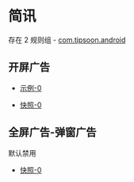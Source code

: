 # 简讯

存在 2 规则组 - [com.tipsoon.android](/src/apps/com.tipsoon.android.ts)

## 开屏广告

- [示例-0](https://m.gkd.li/57941037/7ba2a5cd-12e8-4ac3-a867-8d0f81247d93)

- [快照-0](https://i.gkd.li/i/14568317)

## 全屏广告-弹窗广告

默认禁用

- [快照-0](https://i.gkd.li/i/13426997)
